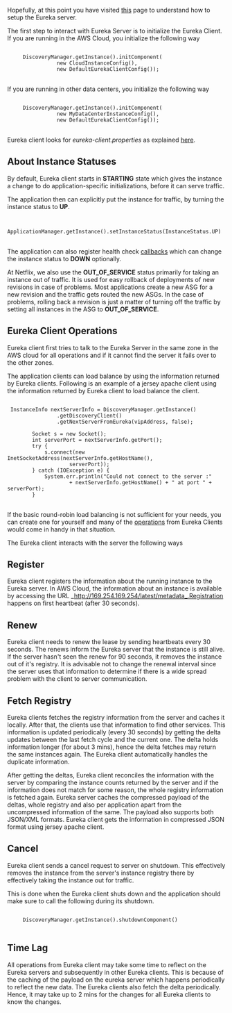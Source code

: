 Hopefully, at this point you have visited [this](https://github.com/Netflix/eureka/wiki/Getting-started-with-Eureka) page to understand how to setup the Eureka server.

The first step to interact with Eureka Server is to initialize the Eureka Client. If you are running in the AWS Cloud, you initialize the following way

<pre>
<code>
     DiscoveryManager.getInstance().initComponent(
                new CloudInstanceConfig(),
                new DefaultEurekaClientConfig());
</code>
</pre>

If you are running in other data centers, you initialize the following way

<pre>
<code>
     DiscoveryManager.getInstance().initComponent(
                new MyDataCenterInstanceConfig(),
                new DefaultEurekaClientConfig());
</code>
</pre>

Eureka client looks for _eureka-client.properties_ as explained [here](https://github.com/Netflix/eureka/wiki/Getting-started-with-Eureka).

## About Instance Statuses

By default, Eureka client starts in **STARTING** state which gives the instance a change to do application-specific initializations, before it can serve traffic. 

The application then can explicitly put the instance for traffic, by turning the instance status to **UP**.

<pre>
<code>
     ApplicationManager.getInstance().setInstanceStatus(InstanceStatus.UP)
</code>
</pre>
The application can also register health check [callbacks](http://netflix.github.com/eureka/javadoc/eureka-client/index.html) which can change the instance status to **DOWN** optionally.

At Netflix, we also use the **OUT_OF_SERVICE** status primarily for taking an instance out of traffic. It is used for easy rollback of deployments of new revisions in case of problems. Most applications create a new ASG for a new revision and the traffic gets routed the new ASGs. In the case of problems, rolling back a revision is just a matter of turning off the traffic by setting all instances in the ASG to **OUT_OF_SERVICE**.


## Eureka Client Operations

Eureka client first tries to talk to the Eureka Server in the same zone in the AWS cloud for all operations and if it cannot find the server it fails over to the other zones. 

The application clients can load balance by using the information returned by Eureka clients. Following is an example of a jersey apache client using the information returned by Eureka client to load balance the client.

<pre>
<code>
 InstanceInfo nextServerInfo = DiscoveryManager.getInstance()
                .getDiscoveryClient()
                .getNextServerFromEureka(vipAddress, false);

        Socket s = new Socket();
        int serverPort = nextServerInfo.getPort();
        try {
            s.connect(new InetSocketAddress(nextServerInfo.getHostName(),
                    serverPort));
        } catch (IOException e) {
            System.err.println("Could not connect to the server :"
                    + nextServerInfo.getHostName() + " at port " + serverPort);
        }
</code>
</pre>

If the basic round-robin load balancing is not sufficient for your needs, you can create one for yourself and many of the [operations](http://netflix.github.com/eureka/javadoc/eureka-client/com/netflix/discovery/DiscoveryClient.html) from Eureka Clients would come in handy in that situation.


The Eureka client interacts with the server the following ways

## Register

Eureka client registers the information about the running instance to the Eureka server. In AWS Cloud, the information about an instance is available by accessing the URL _http://169.254.169.254/latest/metadata_.Registration happens on first heartbeat (after 30 seconds).

## Renew

Eureka client needs to renew the lease by sending heartbeats every 30 seconds. The renews inform the Eureka server that the instance is still alive. If the server hasn't seen the renew for 90 seconds, it removes the instance out of it's registry. It is advisable not to change the renewal interval since the server uses that information to determine if there is a wide spread problem with the client to server communication.

## Fetch Registry

Eureka clients fetches the registry information from the server and caches it locally. After that, the clients use that information to find other services. This information is updated periodically (every 30 seconds) by getting the delta updates between the last fetch cycle and the current one. The delta holds information longer (for about 3 mins), hence the delta fetches may return the same instances again. The Eureka client automatically handles the duplicate information.

After getting the deltas, Eureka client reconciles the information with the server by comparing the instance counts returned by the server and if the information does not match for some reason, the whole registry information is fetched again. Eureka server caches the compressed payload of the deltas, whole registry and  also per application apart from the uncompressed information of the same. The payload also supports both JSON/XML formats. Eureka client gets the information in compressed JSON format using jersey apache client.  

## Cancel

Eureka client sends a cancel request to server on shutdown. This effectively removes the instance from the server's instance registry there by effectively taking the instance out for traffic.

This is done when the Eureka client shuts down and the application should make sure to call the following during its shutdown.

<pre>
<code>
     DiscoveryManager.getInstance().shutdownComponent()
</code>
</pre>

## Time Lag

All operations from Eureka client may take some time to reflect on the Eureka servers and subsequently in other Eureka clients. This is because of the caching of the payload on the eureka server which happens periodically to reflect the new data. The Eureka clients also fetch the delta periodically. Hence, it may take up to 2 mins for the changes for all Eureka clients to know the changes.
           




